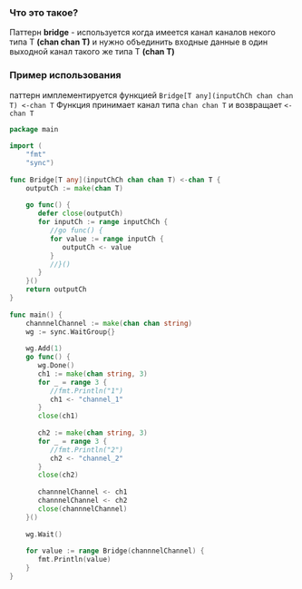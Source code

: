 ###  Что это такое?
Паттерн **bridge** - используется когда имеется канал каналов некого  типа T **(chan chan T)** и нужно объединить входные данные в один выходной канал такого же типа T **(chan T)**


### Пример использования
паттерн имплементируется функцией `Bridge[T any](inputChCh chan chan T) <-chan T`
Функция принимает канал типа `chan chan T` и возвращает `<-chan T`

```go
package main  
  
import (  
    "fmt"  
    "sync")  
  
func Bridge[T any](inputChCh chan chan T) <-chan T {  
    outputCh := make(chan T)  
  
    go func() {  
       defer close(outputCh)  
       for inputCh := range inputChCh {  
          //go func() {  
          for value := range inputCh {  
             outputCh <- value  
          }  
          //}()  
       }  
    }()  
    return outputCh  
}  
  
func main() {  
    channnelChannel := make(chan chan string)  
    wg := sync.WaitGroup{}  
  
    wg.Add(1)  
    go func() {  
       wg.Done()  
       ch1 := make(chan string, 3)  
       for _ = range 3 {  
          //fmt.Println("1")  
          ch1 <- "channel_1"  
       }  
       close(ch1)  
  
       ch2 := make(chan string, 3)  
       for _ = range 3 {  
          //fmt.Println("2")  
          ch2 <- "channel_2"  
       }  
       close(ch2)  
  
       channnelChannel <- ch1  
       channnelChannel <- ch2  
       close(channnelChannel)  
    }()  
  
    wg.Wait()  
  
    for value := range Bridge(channnelChannel) {  
       fmt.Println(value)  
    }  
}
```